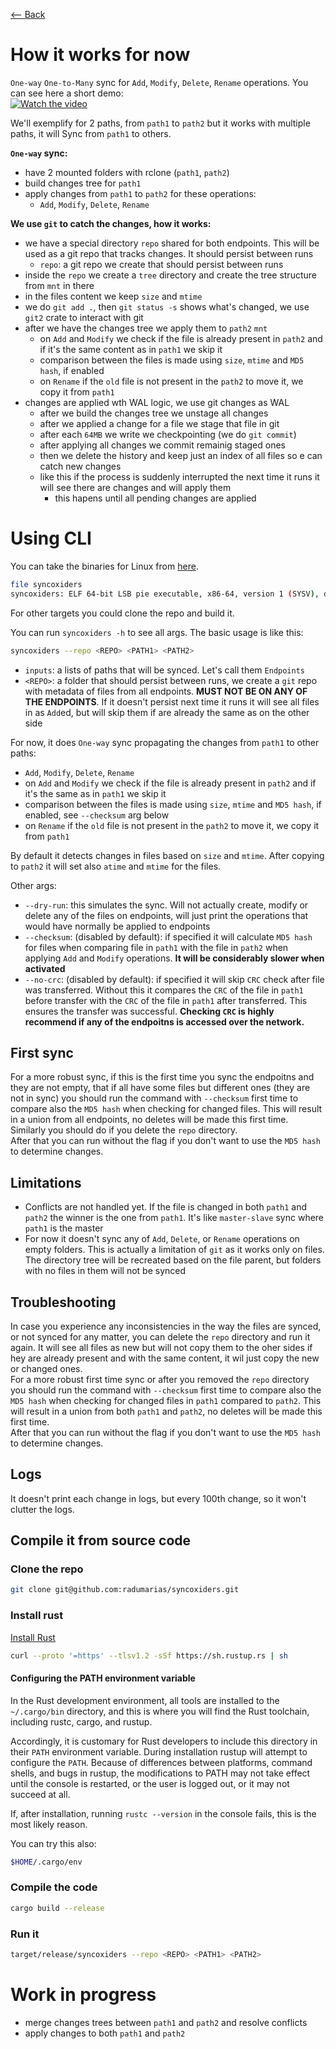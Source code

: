 [⟵ Back](../../README.md#poc)

# How it works for now

`One-way` `One-to-Many` sync for `Add`, `Modify`, `Delete`, `Rename` operations. You can see here a short demo:  
[![Watch the video](https://img.youtube.com/vi/JHQC1XpCzQw/0.jpg)](https://www.youtube.com/watch?v=JHQC1XpCzQw)

We'll exemplify for 2 paths, from `path1` to `path2` but it works with multiple paths, it will Sync from `path1` to others.

**`One-way` sync:**
- have 2 mounted folders with rclone (`path1`, `path2`)
- build changes tree for `path1`
- apply changes from `path1` to `path2` for these operations:
    - `Add`, `Modify`, `Delete`, `Rename`

**We use `git` to catch the changes, how it works:**
- we have a special directory `repo` shared for both endpoints. This will be used as a git repo that tracks changes. It should persist between runs
    - `repo`: a git repo we create that should persist between runs
- inside the `repo` we create a `tree` directory and create the tree structure from `mnt` in there
- in the files content we keep `size` and `mtime`
- we do `git add .`, then `git status -s` shows what's changed, we use `git2` crate to interact with git
- after we have the changes tree we apply them to `path2` `mnt`
    - on `Add` and `Modify` we check if the file is already present in `path2` and if it's the same content as in `path1` we skip it
    - comparison between the files is made using `size`, `mtime` and `MD5 hash`, if enabled
    - on `Rename` if the `old` file is not present in the `path2` to move it, we copy it from `path1`
- changes are applied wth WAL logic, we use git changes as WAL
     - after we build the changes tree we unstage all changes
     - after we applied a change for a file we stage that file in git
     - after each `64MB` we write we checkpointing (we do `git commit`)
     - after applying all changes we commit remainig staged ones
     - then we delete the history and keep just an index of all files so e can catch new changes
     - like this if the process is suddenly interrupted the next time it runs it will see there are changes and will apply them
         - this hapens until all pending changes are applied

# Using CLI

You can take the binaries for Linux from [here](https://github.com/radumarias/syncoxiders/actions/runs/9868594722).
```bash
file syncoxiders
syncoxiders: ELF 64-bit LSB pie executable, x86-64, version 1 (SYSV), dynamically linked, interpreter /lib64/ld-linux-x86-64.so.2, BuildID[sha1]=fb37cbf4c9c42a2a42edd3bb6b880f0292670839, for GNU/Linux 3.2.0, not stripped
```  
For other targets you could clone the repo and build it.

You can run `syncoxiders -h` to see all args. The basic usage is like this:

```bash
syncoxiders --repo <REPO> <PATH1> <PATH2>
```

- `inputs`: a lists of paths that will be synced. Let's call them `Endpoints`
- `<REPO>`: a folder that should persist between runs, we create a `git` repo with metadata of files from all endpoints. **MUST NOT BE ON ANY OF THE ENDPOINTS**. If it doesn't persist next time it runs it will see all files in as `Add`ed, but will skip them if are already the same as on the other side

For now, it does `One-way` sync propagating the changes from `path1` to other paths:
- `Add`, `Modify`, `Delete`, `Rename`
- on `Add` and `Modify` we check if the file is already present in `path2` and if it's the same as in `path1` we skip it
- comparison between the files is made using `size`, `mtime` and `MD5 hash`, if enabled, see `--checksum` arg below
- on `Rename` if the `old` file is not present in the `path2` to move it, we copy it from `path1`

By default it detects changes in files based on `size` and `mtime`. After copying to `path2` it will set also `atime` and `mtime` for the files.

Other args:
- `--dry-run`: this simulates the sync. Will not actually create, modify or delete any of the files on endpoints, will just print the operations that would have normally be applied to endpoints
- `--checksum`: (disabled by default): if specified it will calculate `MD5 hash` for files when comparing file in `path1` with the file in `path2` when applying `Add` and `Modify` operations. **It will be considerably slower when activated**
- `--no-crc`: (disabled by default): if specified it will skip `CRC` check after file was transferred. Without this it compares the `CRC` of the file in `path1` before transfer with the `CRC` of the file in `path1` after transferred. This ensures the transfer was successful. **Checking `CRC` is highly recommend if any of the endpoitns is accessed over the network.**

## First sync

For a more robust sync, if this is the first time you sync the endpoitns and they are  not empty, that if all have some files but different ones (they are not in sync) you should run the command with `--checksum` first time to compare also the `MD5 hash` when checking for changed files. This will result in a union from all endpoints, no deletes will be made this first time.  
Similarly you should do if you delete the `repo` directory.  
After that you can run without the flag if you don't want to use the `MD5 hash` to determine changes.

## Limitations

- Conflicts are not handled yet. If the file is changed in both `path1` and `path2` the winner is the one from `path1`. It's like `master-slave` sync where `path1` is the master
- For now it doesn't sync any of `Add`, `Delete`, or `Rename` operations on empty folders. This is actually a limitation of `git` as it works only on files. The directory tree will be recreated based on the file parent, but folders with no files in them will not be synced

## Troubleshooting

In case you experience any inconsistencies in the way the files are synced, or not synced for any matter, you can delete the `repo` directory and run it again. It will see all files as new but will not copy them to the oher sides if hey are already present and with the same content, it wil just copy the new or changed ones.  
For a more robust first time sync or after you removed the `repo` directory you should run the command with `--checksum` first time to compare also the `MD5 hash` when checking for changed files in `path1` compared to `path2`. This will result in a union from both `path1` and `path2`, no deletes will be made this first time.  
After that you can run without the flag if you don't want to use the `MD5 hash` to determine changes.

## Logs

It doesn't print each change in logs, but every 100th change, so it won't clutter the logs.

## Compile it from source code

### Clone the repo

```bash
git clone git@github.com:radumarias/syncoxiders.git
```

### Install rust

[Install Rust](https://www.rust-lang.org/tools/install)

```bash
curl --proto '=https' --tlsv1.2 -sSf https://sh.rustup.rs | sh
```

#### Configuring the PATH environment variable

In the Rust development environment, all tools are installed to the `~/.cargo/bin` directory, and this is where you will find the Rust toolchain, including rustc, cargo, and rustup.

Accordingly, it is customary for Rust developers to include this directory in their `PATH` environment variable. During installation rustup will attempt to configure the `PATH`. Because of differences between platforms, command shells, and bugs in rustup, the modifications to PATH may not take effect until the console is restarted, or the user is logged out, or it may not succeed at all.

If, after installation, running `rustc --version` in the console fails, this is the most likely reason.

You can try this also:

```bash
$HOME/.cargo/env
```

### Compile the code

```bash
cargo build --release
```
### Run it

```bash
target/release/syncoxiders --repo <REPO> <PATH1> <PATH2>
```

# Work in progress

- merge changes trees between `path1` and `path2` and resolve conflicts
- apply changes to both `path1` and `path2`
